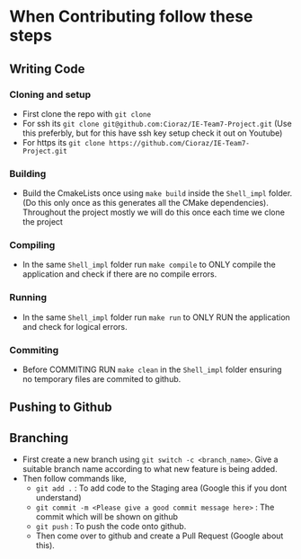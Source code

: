 # When Contributing follow these steps

## Writing Code
### Cloning and setup
- First clone the repo with `git clone`
- For ssh its `git clone git@github.com:Cioraz/IE-Team7-Project.git` (Use this preferbly, but for this have ssh key setup check it out on Youtube)
- For https its `git clone https://github.com/Cioraz/IE-Team7-Project.git`

### Building
- Build the CmakeLists once using `make build` inside the `Shell_impl` folder. (Do this only once as this generates all the CMake dependencies). Throughout the project mostly we will do this once each time we clone the project

### Compiling
- In the same `Shell_impl` folder run `make compile` to ONLY compile the application and check if there are no compile errors.

### Running
- In the same `Shell_impl` folder run `make run` to ONLY RUN the application and check for logical errors.

### Commiting
- Before COMMITING RUN `make clean` in the `Shell_impl` folder ensuring no temporary files are commited to github.

## Pushing to Github
## Branching
- First create a new branch using `git switch -c <branch_name>`. Give a suitable branch name according to what new feature is being added.
- Then follow commands like,
  - `git add .` : To add code to the Staging area (Google this if you dont understand)
  - `git commit -m <Please give a good commit message here>` : The commit which will be shown on github
  - `git push` : To push the code onto github.
  - Then come over to github and create a Pull Request (Google about this).
